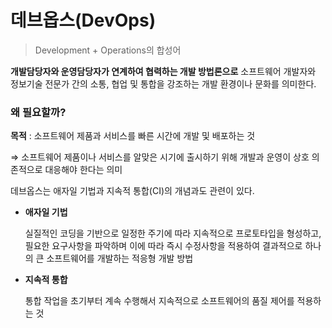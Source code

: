 # 데브옵스(DevOps)

> Development + Operations의 합성어
> 

****개발담당자와 운영담당자가 연계하여 협력하는 개발 방법론으로**** 소프트웨어 개발자와 정보기술 전문가 간의 소통, 협업 및 통합을 강조하는 개발 환경이나 문화를 의미한다.

### 왜 필요할까?

**목적** : 소프트웨어 제품과 서비스를 빠른 시간에 개발 및 배포하는 것

⇒ 소프트웨어 제품이나 서비스를 알맞은 시기에 출시하기 위해 개발과 운영이 상호 의존적으로 대응해야 한다는 의미

데브옵스는 애자일 기법과 지속적 통합(CI)의 개념과도 관련이 있다.

- **애자일 기법**
    
    실질적인 코딩을 기반으로 일정한 주기에 따라 지속적으로 프로토타입을 형성하고, 필요한 요구사항을 파악하며 이에 따라 즉시 수정사항을 적용하여 결과적으로 하나의 큰 소프트웨어를 개발하는 적응형 개발 방법
    
- **지속적 통합**
    
    통합 작업을 초기부터 계속 수행해서 지속적으로 소프트웨어의 품질 제어를 적용하는 것
